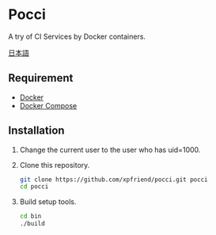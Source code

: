 Pocci
=====

A try of CI Services by Docker containers.

[日本語](./README.ja.md)

Requirement
-----------
*   [Docker](https://www.docker.com/)
*   [Docker Compose](https://github.com/docker/compose/)


Installation
------------
1.  Change the current user to the user who has uid=1000.

2.  Clone this repository.

    ```bash
    git clone https://github.com/xpfriend/pocci.git pocci
    cd pocci
    ```

3.  Build setup tools.

    ```bash
    cd bin
    ./build
    ```


